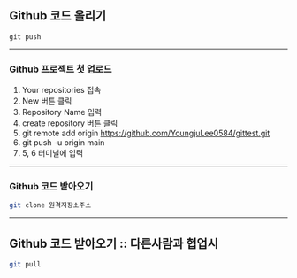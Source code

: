 ## Github 코드 올리기
```
git push
```

---

### Github 프로젝트 첫 업로드
1. Your repositories 접속
2. New 버튼 클릭
3. Repository Name 입력
4. create repository 버튼 클릭
5. git remote add origin https://github.com/YoungjuLee0584/gittest.git
6. git push -u origin main
7. 5, 6 터미널에 입력

---
### Github 코드 받아오기
```bash
git clone 원격저장소주소
```

---

## Github 코드 받아오기 :: 다른사람과 협업시
```bash
git pull 
```